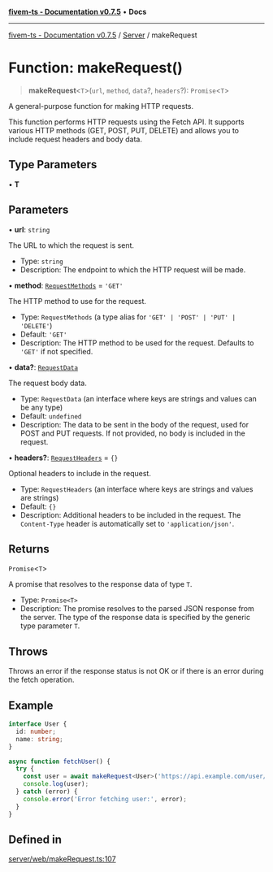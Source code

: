 [**fivem-ts - Documentation v0.7.5**](../../../README.md) • **Docs**

***

[fivem-ts - Documentation v0.7.5](../../../README.md) / [Server](../README.md) / makeRequest

# Function: makeRequest()

> **makeRequest**\<`T`\>(`url`, `method`, `data`?, `headers`?): `Promise`\<`T`\>

A general-purpose function for making HTTP requests.

This function performs HTTP requests using the Fetch API. It supports various HTTP methods
(GET, POST, PUT, DELETE) and allows you to include request headers and body data.

## Type Parameters

• **T**

## Parameters

• **url**: `string`

The URL to which the request is sent.
  - Type: `string`
  - Description: The endpoint to which the HTTP request will be made.

• **method**: [`RequestMethods`](../type-aliases/RequestMethods.md) = `'GET'`

The HTTP method to use for the request.
  - Type: `RequestMethods` (a type alias for `'GET' | 'POST' | 'PUT' | 'DELETE'`)
  - Default: `'GET'`
  - Description: The HTTP method to be used for the request. Defaults to `'GET'` if not specified.

• **data?**: [`RequestData`](../interfaces/RequestData.md)

The request body data.
  - Type: `RequestData` (an interface where keys are strings and values can be any type)
  - Default: `undefined`
  - Description: The data to be sent in the body of the request, used for POST and PUT requests. If not provided, no body is included in the request.

• **headers?**: [`RequestHeaders`](../interfaces/RequestHeaders.md) = `{}`

Optional headers to include in the request.
  - Type: `RequestHeaders` (an interface where keys are strings and values are strings)
  - Default: `{}`
  - Description: Additional headers to be included in the request. The `Content-Type` header is automatically set to `'application/json'`.

## Returns

`Promise`\<`T`\>

A promise that resolves to the response data of type `T`.
  - Type: `Promise<T>`
  - Description: The promise resolves to the parsed JSON response from the server. The type of the response data is specified by the generic type parameter `T`.

## Throws

Throws an error if the response status is not OK or if there is an error during the fetch operation.

## Example

```ts
interface User {
  id: number;
  name: string;
}

async function fetchUser() {
  try {
    const user = await makeRequest<User>('https://api.example.com/user/1');
    console.log(user);
  } catch (error) {
    console.error('Error fetching user:', error);
  }
}
```

## Defined in

[server/web/makeRequest.ts:107](https://github.com/Purpose-Dev/fivem-ts/blob/main/src/server/web/makeRequest.ts#L107)
